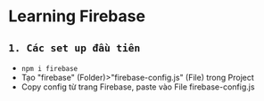# Learning Firebase

## `1. Các set up đầu tiên `
- `npm i firebase`
- Tạo "firebase" (Folder)>"firebase-config.js" (File) trong Project
- Copy config từ trang Firebase, paste vào File firebase-config.js

<!-- ### `1. Run các Service`
+ BlogService (port: 9092)
+ UserService (port: 9091)
+ AuthenticationService
+ ApiGateway (port: 9090)
+ ![.](demo-images/ktpm.png) -->
